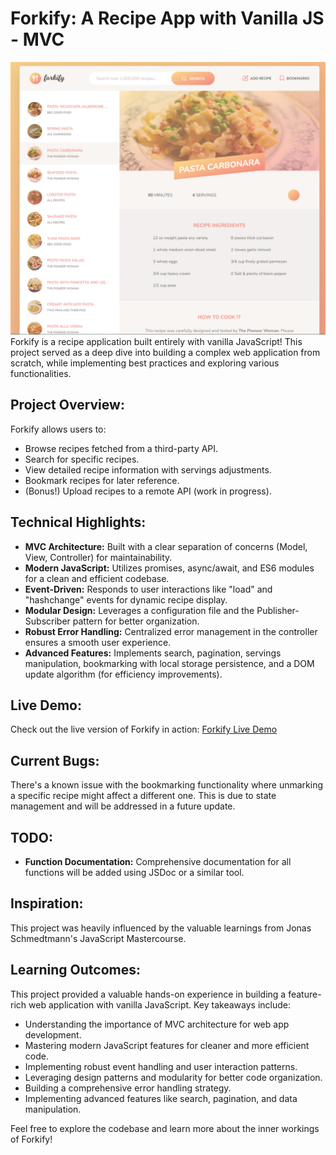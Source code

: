 # Forkify: A Recipe App with Vanilla JS - MVC
![alt text](<Screenshot 2024-05-13 000558.png>)
Forkify is a recipe application built entirely with vanilla JavaScript! This project served as a deep dive into building a complex web application from scratch, while implementing best practices and exploring various functionalities.

## Project Overview:

Forkify allows users to:

- Browse recipes fetched from a third-party API.
- Search for specific recipes.
- View detailed recipe information with servings adjustments.
- Bookmark recipes for later reference.
- (Bonus!) Upload recipes to a remote API (work in progress).

## Technical Highlights:

- **MVC Architecture:** Built with a clear separation of concerns (Model, View, Controller) for maintainability.
- **Modern JavaScript:** Utilizes promises, async/await, and ES6 modules for a clean and efficient codebase.
- **Event-Driven:** Responds to user interactions like "load" and "hashchange" events for dynamic recipe display.
- **Modular Design:** Leverages a configuration file and the Publisher-Subscriber pattern for better organization.
- **Robust Error Handling:** Centralized error management in the controller ensures a smooth user experience.
- **Advanced Features:** Implements search, pagination, servings manipulation, bookmarking with local storage persistence, and a DOM update algorithm (for efficiency improvements).

## Live Demo:

Check out the live version of Forkify in action: [Forkify Live Demo](https://forkify-refaat.netlify.app/)

## Current Bugs:

There's a known issue with the bookmarking functionality where unmarking a specific recipe might affect a different one. This is due to state management and will be addressed in a future update.

## TODO:

- **Function Documentation:** Comprehensive documentation for all functions will be added using JSDoc or a similar tool.

## Inspiration:

This project was heavily influenced by the valuable learnings from Jonas Schmedtmann's JavaScript Mastercourse.

## Learning Outcomes:

This project provided a valuable hands-on experience in building a feature-rich web application with vanilla JavaScript. Key takeaways include:

- Understanding the importance of MVC architecture for web app development.
- Mastering modern JavaScript features for cleaner and more efficient code.
- Implementing robust event handling and user interaction patterns.
- Leveraging design patterns and modularity for better code organization.
- Building a comprehensive error handling strategy.
- Implementing advanced features like search, pagination, and data manipulation.

Feel free to explore the codebase and learn more about the inner workings of Forkify!